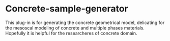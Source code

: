 # Concrete-sample-generator
This plug-in is for generating the concrete geometrical model, delicating for the mesoscal modeling of concrete and multiple phases materials. Hopefully it is helpful for the researcheres of concrete domain.
